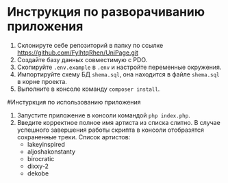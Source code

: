 # Инструкция по разворачиванию приложения
1. Склонируте себе репозиторий в папку по ссылке https://github.com/FylhtqRhen/UniPage.git
2. Создайте базу данных совместимую с PDO.
3. Скопируйте `.env.example` в `.env` и настройте переменные окружения.
4. Импортируйте схему БД `shema.sql`, она находится в  файле `shema.sql` в корне проекта.
5. Выполните в консоле команду `composer install`.

#Инстуркция по использованию приложения
1. Запустите приложение в консоли командой  `php index.php`.
2. Введите корректное полное имя артиста из списка слитно. В случае успешного завершения работы скрипта в консоли отобразятся сохраненные треки.
  Список артистов:
    - lakeyinspired
    - aljoshakonstanty
    - birocratic
    - dixxy-2
    - dekobe
